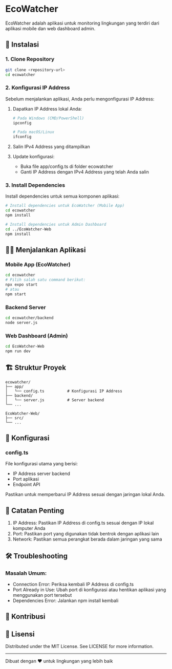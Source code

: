 # EcoWatcher

EcoWatcher adalah aplikasi untuk monitoring lingkungan yang terdiri dari aplikasi mobile dan web dashboard admin.

## 🚀 Instalasi

### 1. Clone Repository
```bash
git clone <repository-url>
cd ecowatcher
```

### 2. Konfigurasi IP Address

Sebelum menjalankan aplikasi, Anda perlu mengonfigurasi IP Address:

1. Dapatkan IP Address lokal Anda:
   ```bash
   # Pada Windows (CMD/PowerShell)
   ipconfig
   
   # Pada macOS/Linux
   ifconfig
   ```

2. Salin IPv4 Address yang ditampilkan

3. Update konfigurasi:
   - Buka file app/config.ts di folder ecowatcher
   - Ganti IP Address dengan IPv4 Address yang telah Anda salin

### 3. Install Dependencies

Install dependencies untuk semua komponen aplikasi:

```bash
# Install dependencies untuk EcoWatcher (Mobile App)
cd ecowatcher
npm install

# Install dependencies untuk Admin Dashboard
cd ../EcoWatcher-Web
npm install
```

## 🏃‍♂️ Menjalankan Aplikasi

### Mobile App (EcoWatcher)
```bash
cd ecowatcher
# Pilih salah satu command berikut:
npx expo start
# atau
npm start
```

### Backend Server
```bash
cd ecowatcher/backend
node server.js
```

### Web Dashboard (Admin)
```bash
cd EcoWatcher-Web
npm run dev
```

## 🏗️ Struktur Proyek

```
ecowatcher/
├── app/
│   └── config.ts          # Konfigurasi IP Address
├── backend/
│   └── server.js          # Server backend
└── ...

EcoWatcher-Web/
├── src/
└── ...
```

## 🔧 Konfigurasi

### config.ts
File konfigurasi utama yang berisi:
- IP Address server backend
- Port aplikasi
- Endpoint API

Pastikan untuk memperbarui IP Address sesuai dengan jaringan lokal Anda.

## 📝 Catatan Penting

1. IP Address: Pastikan IP Address di config.ts sesuai dengan IP lokal komputer Anda
2. Port: Pastikan port yang digunakan tidak bentrok dengan aplikasi lain
3. Network: Pastikan semua perangkat berada dalam jaringan yang sama

## 🛠 Troubleshooting

### Masalah Umum:
- Connection Error: Periksa kembali IP Address di config.ts
- Port Already in Use: Ubah port di konfigurasi atau hentikan aplikasi yang menggunakan port tersebut
- Dependencies Error: Jalankan npm install kembali

## 🤝 Kontribusi

## 📄 Lisensi

Distributed under the MIT License. See LICENSE for more information.

---

Dibuat dengan ❤️ untuk lingkungan yang lebih baik